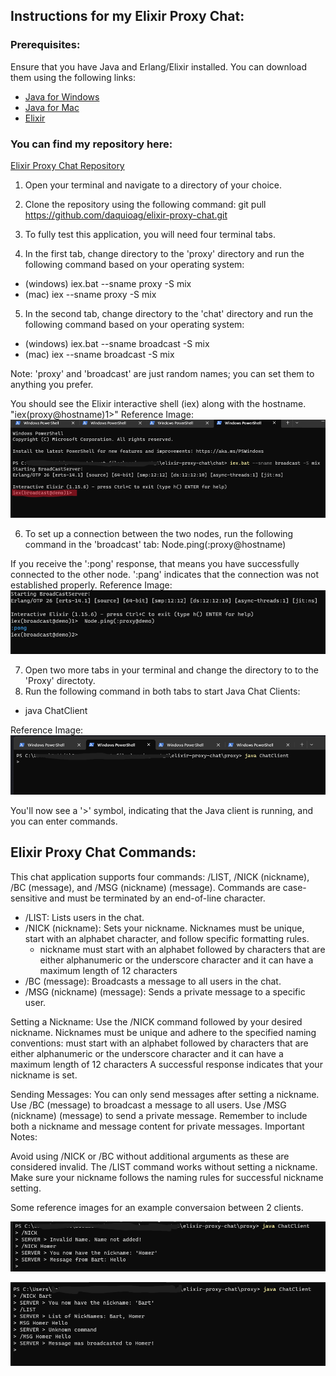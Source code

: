 ## Instructions for my Elixir Proxy Chat:

### Prerequisites:
Ensure that you have Java and Erlang/Elixir installed. You can download them using the following links: 
   * [Java for Windows](https://www.java.com/download/ie_manual.jsp)
   * [Java for Mac](https://www.java.com/en/download/apple.jsp)
   * [Elixir](https://elixir-lang.org/install.html)

### You can find my repository here: 
 [Elixir Proxy Chat Repository](https://github.com/daquioag/elixir-proxy-chat)

1. Open your terminal and navigate to a directory of your choice.
2. Clone the repository using the following command:
git pull https://github.com/daquioag/elixir-proxy-chat.git

3. To fully test this application, you will need four terminal tabs.
4. In the first tab, change directory to the 'proxy' directory and run the following command based on your operating system: 
* (windows) iex.bat --sname proxy -S mix 
* (mac) iex --sname proxy -S mix 

5. In the second tab, change directory to the 'chat' directory and run the following command based on your operating system: 
* (windows) iex.bat --sname broadcast -S mix 
* (mac) iex --sname broadcast -S mix 

Note: 'proxy' and 'broadcast' are just random names; you can set them to anything you prefer. 

You should see the Elixir interactive shell (iex) along with the hostname.
"iex(proxy@hostname)1>"
Reference Image:
![iex_terminal](images/in4.png)

6. To set up a connection between the two nodes, run the following command in the 'broadcast' tab:
Node.ping(:proxy@hostname)

If you receive the ':pong' response, that means you have successfully connected to the other node. ':pang' indicates that the connection was not established properly.
Reference Image:
![successful_connction](images/in5.png)

7. Open two more tabs in your terminal and change the directory to to the 'Proxy' directoty.
8. Run the following command in both tabs to start Java Chat Clients:
* java ChatClient 

Reference Image:
![java_chat_client](images/in2.png)

You'll now see a '>' symbol, indicating that the Java client is running, and you can enter commands.

## Elixir Proxy Chat Commands:
This chat application supports four commands: /LIST, /NICK (nickname), /BC (message), and /MSG (nickname) (message). Commands are case-sensitive and must be terminated by an end-of-line character.

* /LIST: Lists users in the chat.
* /NICK (nickname): Sets your nickname. Nicknames must be unique, start with an alphabet character, and follow specific formatting rules.
    * nickname must start with an alphabet followed by characters that are either alphanumeric or the underscore character and it can have a maximum length of 12 characters
* /BC (message): Broadcasts a message to all users in the chat.
* /MSG (nickname) (message): Sends a private message to a specific user.

Setting a Nickname:
Use the /NICK command followed by your desired nickname.
Nicknames must be unique and adhere to the specified naming conventions: must start with an alphabet followed by characters that are either alphanumeric or the underscore character and it can have a maximum length of 12 characters
A successful response indicates that your nickname is set.

Sending Messages:
You can only send messages after setting a nickname.
Use /BC (message) to broadcast a message to all users.
Use /MSG (nickname) (message) to send a private message.
Remember to include both a nickname and message content for private messages.
Important Notes:

Avoid using /NICK or /BC without additional arguments as these are considered invalid.
The /LIST command works without setting a nickname.
Make sure your nickname follows the naming rules for successful nickname setting.

Some reference images for an example conversaion between 2 clients. 


![homer_side](images/in7.png)

![bart_side](images/in6.png)
